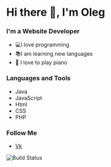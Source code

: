 <h1 allign-"center">Hi there 👋, I'm Oleg</h1>

### I'm a Website Developer
- 💻I love programming
- 📚I am learning new languages
- 🎹 I love to play piano

### Languages and Tools
- Java
- JavaScript
- Html
- CSS
- PHP

### Follow Me
- [Vk](https://vk.com/kharebov93)

![Build Status](https://img.shields.io/travis/username/repo.svg?style=flat-square)


